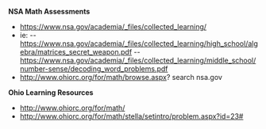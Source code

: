 **NSA Math Assessments**
- https://www.nsa.gov/academia/_files/collected_learning/
- ie:
-- https://www.nsa.gov/academia/_files/collected_learning/high_school/algebra/matrices_secret_weapon.pdf
-- https://www.nsa.gov/academia/_files/collected_learning/middle_school/number-sense/decoding_word_problems.pdf
- http://www.ohiorc.org/for/math/browse.aspx? search nsa.gov

**Ohio Learning Resources**
- http://www.ohiorc.org/for/math/
- http://www.ohiorc.org/for/math/stella/setintro/problem.aspx?id=23#
